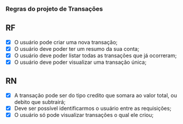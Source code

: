 ### Regras do projeto de Transações

## RF
  - [x]  O usuário pode criar uma nova transação;
  - [x]  O usuário deve poder ter um resumo da sua conta;
  - [x]  O usuário deve poder listar todas as transações que já ocorreram;
  - [x]  O usuário deve poder visualizar uma transação única;

## RN
  - [x]  A transação pode ser do tipo credito que somara ao valor total, ou debito que subtrairá;
  - [x]  Deve ser possível identificarmos o usuário entre as requisições;
  - [x]  O usuário só pode visualizar transações o qual ele criou;
